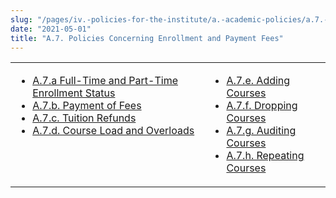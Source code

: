 ```yaml
---
slug: "/pages/iv.-policies-for-the-institute/a.-academic-policies/a.7.-policies-concerning-enrollment-and-payment-fees"
date: "2021-05-01"
title: "A.7. Policies Concerning Enrollment and Payment Fees"
---
```


<table border="0">

<tbody>

<tr valign="top">

<td>

*   [A.7.a Full-Time and Part-Time Enrollment Status](/about/handbook/iv.-policies-for-the-institute/a.-academic-policies/a.7.-policies-concerning-enrollment-and-payment-fees/a.7.a-full-time-and-part-time-enrollment-status)
*   [A.7.b. Payment of Fees](/about/handbook/iv.-policies-for-the-institute/a.-academic-policies/a.7.-policies-concerning-enrollment-and-payment-fees/a.7.b.-payment-of-fees)
*   [A.7.c. Tuition Refunds](/about/handbook/iv.-policies-for-the-institute/a.-academic-policies/a.7.-policies-concerning-enrollment-and-payment-fees/a.7.c.-tuition-refunds)
*   [A.7.d. Course Load and Overloads](/about/handbook/iv.-policies-for-the-institute/a.-academic-policies/a.7.-policies-concerning-enrollment-and-payment-fees/a.7.d.-course-load-and-overloads)

</td>

<td>

*   [A.7.e. Adding Courses](/about/handbook/iv.-policies-for-the-institute/a.-academic-policies/a.7.-policies-concerning-enrollment-and-payment-fees/a.7.e.-adding-courses)
*   [A.7.f. Dropping Courses](/about/handbook/iv.-policies-for-the-institute/a.-academic-policies/a.7.-policies-concerning-enrollment-and-payment-fees/a.7.f.-dropping-courses)
*   [A.7.g. Auditing Courses](/about/handbook/iv.-policies-for-the-institute/a.-academic-policies/a.7.-policies-concerning-enrollment-and-payment-fees/a.7.f.-auditing-courses)
*   [A.7.h. Repeating Courses](/about/handbook/iv.-policies-for-the-institute/a.-academic-policies/a.7.-policies-concerning-enrollment-and-payment-fees/a.7.g.-repeating-courses)

</td>

</tr>

</tbody>

</table>